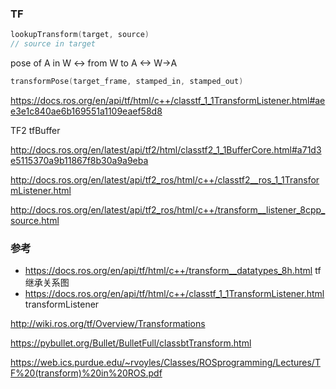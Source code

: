 ### TF

```c++
lookupTransform(target, source)
// source in target
```

pose of A in W <-> from W to A <-> W->A

```c++
transformPose(target_frame, stamped_in, stamped_out)
```

https://docs.ros.org/en/api/tf/html/c++/classtf_1_1TransformListener.html#aee3e1c840ae6b169551a1109eaef58d8



TF2 tfBuffer 

http://docs.ros.org/en/latest/api/tf2/html/classtf2_1_1BufferCore.html#a71d3e5115370a9b11867f8b30a9a9eba

http://docs.ros.org/en/latest/api/tf2_ros/html/c++/classtf2__ros_1_1TransformListener.html

http://docs.ros.org/en/latest/api/tf2_ros/html/c++/transform__listener_8cpp_source.html





### 参考

- https://docs.ros.org/en/api/tf/html/c++/transform__datatypes_8h.html tf 继承关系图
- https://docs.ros.org/en/api/tf/html/c++/classtf_1_1TransformListener.html transformListener

http://wiki.ros.org/tf/Overview/Transformations

https://pybullet.org/Bullet/BulletFull/classbtTransform.html

https://web.ics.purdue.edu/~rvoyles/Classes/ROSprogramming/Lectures/TF%20(transform)%20in%20ROS.pdf

